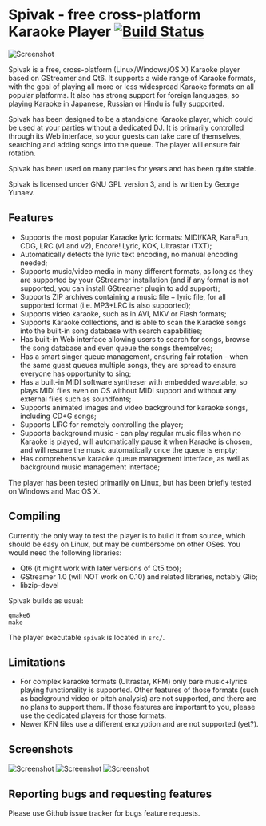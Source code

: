 # Spivak - free cross-platform Karaoke Player [![Build Status](https://travis-ci.org/gyunaev/spivak.svg?branch=master)](https://travis-ci.org/gyunaev/spivak)

![Screenshot](https://github.com/gyunaev/spivak/raw/master/packaging/screenshot2.png "Screenshot")

Spivak is a free, cross-platform (Linux/Windows/OS X) Karaoke player based on GStreamer and Qt6. It supports a wide range of Karaoke formats, with the goal of playing all more or less widespread Karaoke formats on all popular platforms. It also has strong support for foreign languages, so playing Karaoke in Japanese, Russian or Hindu is fully supported.

Spivak has been designed to be a standalone Karaoke player, which could be used at your parties without a dedicated DJ. It is primarily controlled through its Web interface, so your guests can take care of themselves, searching and adding songs into the queue. The player will ensure fair rotation.

Spivak has been used on many parties for years and has been quite stable.

Spivak is licensed under GNU GPL version 3, and is written by George Yunaev.

## Features

- Supports the most popular Karaoke lyric formats: MIDI/KAR, KaraFun, CDG, LRC (v1 and v2), Encore! Lyric, KOK, Ultrastar (TXT);
- Automatically detects the lyric text encoding, no manual encoding needed;
- Supports music/video media in many different formats, as long as they are supported by your GStreamer installation (and if any format is not supported, you can install GStreamer plugin to add support);
- Supports ZIP archives containing a music file + lyric file, for all supported format (i.e. MP3+LRC is also supported);
- Supports video karaoke, such as in AVI, MKV or Flash formats;
- Supports Karaoke collections, and is able to scan the Karaoke songs into the built-in song database with search capabilities;
- Has built-in Web interface allowing users to search for songs, browse the song database and even queue the songs themselves;
- Has a smart singer queue management, ensuring fair rotation - when the same guest queues multiple songs, they are spread to ensure everyone has opportunity to sing;
- Has a built-in MIDI software syntheser with embedded wavetable, so plays MIDI files even on OS without MIDI support and without any external files such as soundfonts;
- Supports animated images and video background for karaoke songs, including CD+G songs;
- Supports LIRC for remotely controlling the player;
- Supports background music - can play regular music files when no Karaoke is played, will automatically pause it when Karaoke is chosen, and will resume the music automatically once the queue is empty;
- Has comprehensive karaoke queue management interface, as well as background music management interface;

The player has been tested primarily on Linux, but has been briefly tested on Windows and Mac OS X.

## Compiling

Currently the only way to test the player is to build it from source, which should be easy on Linux, but may be cumbersome on other OSes. You would need the following libraries:

- Qt6 (it might work with later versions of Qt5 too);
- GStreamer 1.0 (will NOT work on 0.10) and related libraries, notably Glib;
- libzip-devel

Spivak builds as usual:

    qmake6
    make

The player executable `spivak` is located in `src/`.


## Limitations

- For complex karaoke formats (Ultrastar, KFM) only bare music+lyrics playing functionality is supported. Other features of those formats (such as background video or pitch analysis) are not supported, and there are no plans to support them. If those features are important to you, please use the dedicated players for those formats.
- Newer KFN files use a different encryption and are not supported (yet?).

## Screenshots

![Screenshot](https://github.com/gyunaev/spivak/raw/master/packaging/screenshot1.png "Screenshot")
![Screenshot](https://github.com/gyunaev/spivak/raw/master/packaging/screenshot2.png "Screenshot")
![Screenshot](https://github.com/gyunaev/spivak/raw/master/packaging/screenshot3.png "Screenshot")


## Reporting bugs and requesting features

Please use Github issue tracker for bugs feature requests.

